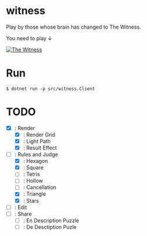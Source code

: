 # witness
Play by those whose brain has changed to The Witness.

You need to play ↓

<a href="https://store.steampowered.com/widget/210970/"><img src="https://steamcdn-a.akamaihd.net/steam/apps/210970/capsule_184x69.jpg?t=1515716902" alt="The Witness" title="The Witness"></a>

# Run

```
$ dotnet run -p src/witness.Client
```

# TODO

- [x] : Render
  - [x] : Render Grid
  - [x] : Light Path
  - [x] : Result Effect

- [ ] : Rules and Judge
  - [x] : Hexagon
  - [x] : Square
  - [ ] : Tetris
  - [ ] : Hollow
  - [ ] : Cancellation
  - [x] : Triangle
  - [x] : Stars

- [ ] : Edit
- [ ] : Share
  - [ ] : En Description Puzzle
  - [ ] : De Desctiption Puzle
